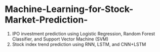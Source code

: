 # Machine-Learning-for-Stock-Market-Prediction-
1. IPO investment prediction using Logistic Regression, Random Forest Classifier, and Support Vector Machine (SVM)
2. Stock index trend prediction using RNN, LSTM, and CNN+LSTM

